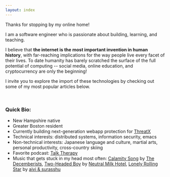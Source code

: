 ```yaml
---
layout: index
---
```


Thanks for stopping by my online home!

I am a software engineer who is passionate about building, learning, and teaching.

I believe that **the internet is the most important invention in human
history**, with far-reaching implications for the way people live every facet of
their lives. To date humanity has barely scratched the surface of the full
potential of computing -- social media, online education, and cryptocurrency are
only the beginning!

I invite you to explore the import of these technologies by checking out some of
my most popular articles below.

<span style="margin-top: 1.75rem">&nbsp;</span>

### Quick Bio:

- New Hampshire native
- Greater Boston resident
- Currently building next-generation webapp protection for [ThreatX](https://www.threatx.com/)
- Technical interests: distributed systems, information security, emacs
- Non-technical interests: Japanese language and culture, martial arts, personal
  productivity, cross-country skiing
- Favorite podcast: [Talk Therapy](https://every.to/talk-therapy)
- Music that gets stuck in my head most often: [Calamity Song](https://www.youtube.com/watch?v=xJpfK7l404I) by [The
  Decemberists](http://www.decemberists.com/), [Two-Headed Boy](https://www.youtube.com/watch?v=TudLjZ_4VhU) by [Neutral Milk Hotel](https://walkingwallofwords.com/),
  [Lonely Rolling
  Star](https://aivi-surasshu.bandcamp.com/track/lonely-rolling-star-missing-you)
  by [aivi & surasshu](http://aivisura.com/)
